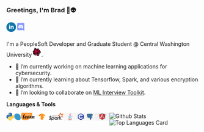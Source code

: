 ### Greetings, I'm Brad 👋👽

<a href="https://www.linkedin.com/in/bareeves/">
  <img align="left" alt="Brad's LinkedIn" width="25px" src="https://raw.githubusercontent.com/reevesba/reevesba/master/assets/linkedin.svg" />
</a>
<a href="https://discord.gg/mMUktshNH4">
  <img align="left" alt="Brad's Discord" width="25px" src="https://raw.githubusercontent.com/reevesba/reevesba/master/assets/discord.svg" />
</a> 

<br />
<br />

I'm a PeopleSoft Developer and Graduate Student @ Central Washington University<img alt="Wildcat Logo" width="25px" src="https://raw.githubusercontent.com/reevesba/reevesba/master/assets/cwu.png"/>.

- 🔭 I’m currently working on machine learning applications for cybersecurity.
- 🌱 I’m currently learning about Tensorflow, Spark, and various encryption algorithms.
- 👯 I’m looking to collaborate on [ML Interview Toolkit](https://github.com/reevesba/mlit).

**Languages & Tools**

<img align="left" alt="python" height="20" src="https://raw.githubusercontent.com/reevesba/reevesba/master/assets/python.png">
<img align="left" alt="sklearn" height="20" src="https://raw.githubusercontent.com/reevesba/reevesba/master/assets/sklearn.png">
<img align="left" alt="tensorflow" height="20" src="https://raw.githubusercontent.com/reevesba/reevesba/master/assets/tensorflow.png">
<img align="left" alt="spark" height="20" src="https://raw.githubusercontent.com/reevesba/reevesba/master/assets/spark.png">
<img align="left" alt="java" height="20" src="https://raw.githubusercontent.com/reevesba/reevesba/master/assets/java.jpg">
<img align="left" alt="c" height="20" src="https://raw.githubusercontent.com/reevesba/reevesba/master/assets/c.jpg">
<img align="left" alt="postgres" height="20" src="https://raw.githubusercontent.com/reevesba/reevesba/master/assets/postgres.jpg">
<img align="left" alt="angular" height="20" src="https://raw.githubusercontent.com/reevesba/reevesba/master/assets/angular.png">

![Github Stats](https://github-readme-stats.vercel.app/api?username=reevesba&theme=vue&show_icons=true&count_private=true)
![Top Languages Card](https://github-readme-stats.vercel.app/api/top-langs/?username=reevesba&theme=vue&layout=compact)

<!--
**reevesba/reevesba** is a ✨ _special_ ✨ repository because its `README.md` (this file) appears on your GitHub profile.

Here are some ideas to get you started:

- 🔭 I’m currently working on ...
- 🌱 I’m currently learning ...
- 👯 I’m looking to collaborate on ...
- 🤔 I’m looking for help with ...
- 💬 Ask me about ...
- 📫 How to reach me: ...
- 😄 Pronouns: ...
- ⚡ Fun fact: ...
-->

